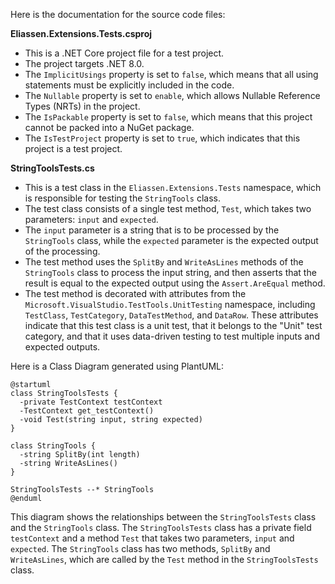 Here is the documentation for the source code files:

**Eliassen.Extensions.Tests.csproj**

* This is a .NET Core project file for a test project.
* The project targets .NET 8.0.
* The `ImplicitUsings` property is set to `false`, which means that all using statements must be explicitly included in the code.
* The `Nullable` property is set to `enable`, which allows Nullable Reference Types (NRTs) in the project.
* The `IsPackable` property is set to `false`, which means that this project cannot be packed into a NuGet package.
* The `IsTestProject` property is set to `true`, which indicates that this project is a test project.

**StringToolsTests.cs**

* This is a test class in the `Eliassen.Extensions.Tests` namespace, which is responsible for testing the `StringTools` class.
* The test class consists of a single test method, `Test`, which takes two parameters: `input` and `expected`.
* The `input` parameter is a string that is to be processed by the `StringTools` class, while the `expected` parameter is the expected output of the processing.
* The test method uses the `SplitBy` and `WriteAsLines` methods of the `StringTools` class to process the input string, and then asserts that the result is equal to the expected output using the `Assert.AreEqual` method.
* The test method is decorated with attributes from the `Microsoft.VisualStudio.TestTools.UnitTesting` namespace, including `TestClass`, `TestCategory`, `DataTestMethod`, and `DataRow`. These attributes indicate that this test class is a unit test, that it belongs to the "Unit" test category, and that it uses data-driven testing to test multiple inputs and expected outputs.

Here is a Class Diagram generated using PlantUML:
```
@startuml
class StringToolsTests {
  -private TestContext testContext
  -TestContext get_testContext()
  -void Test(string input, string expected)
}

class StringTools {
  -string SplitBy(int length)
  -string WriteAsLines()
}

StringToolsTests --* StringTools
@enduml
```
This diagram shows the relationships between the `StringToolsTests` class and the `StringTools` class. The `StringToolsTests` class has a private field `testContext` and a method `Test` that takes two parameters, `input` and `expected`. The `StringTools` class has two methods, `SplitBy` and `WriteAsLines`, which are called by the `Test` method in the `StringToolsTests` class.